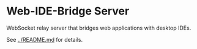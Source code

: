 # Web-IDE-Bridge Server

WebSocket relay server that bridges web applications with desktop IDEs.

See [../README.md](../README.md) for details.
